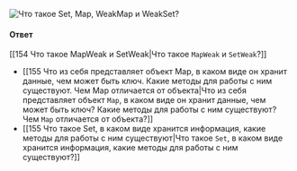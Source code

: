 ![Что такое `Set`, `Map`, `WeakMap` и `WeakSet`?](https://youtu.be/G4iYlbilozM?t=288)

#### Ответ

 [[154 Что такое MapWeak и SetWeak|Что такое `MapWeak` и `SetWeak`?]]
 * [[155 Что из себя представляет объект Map, в каком виде он хранит данные, чем может быть ключ. Какие методы для работы с ним существуют. Чем Map отличается от объекта|Что из себя представляет объект `Map`, в каком виде он хранит данные, чем может быть ключ? Какие методы для работы с ним существуют? Чем `Map` отличается от объекта?]]
* [[155 Что такое Set, в каком виде хранится информация, какие методы для работы с ним существуют|Что такое `Set`, в каком виде хранится информация, какие методы для работы с ним существуют?]]

